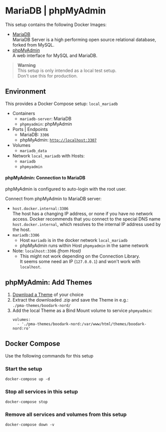 # MariaDB | phpMyAdmin

This setup contains the following Docker Images:
- [MariaDB](https://hub.docker.com/_/mariadb)  
  MariaDB Server is a high performing open source relational database, forked from MySQL.
- [phpMyAdmin](https://hub.docker.com/_/phpmyadmin)  
  A web interface for MySQL and MariaDB.

> **Warning**  
> This setup is only intended as a local test setup.  
> Don't use this for production.

## Environment
This provides a Docker Compose setup: `local_mariadb`

- Containers
  - `mariadb-server`: MariaDB
  - `phpmyadmin`: phpMyAdmin
- Ports | Endpoints
  - MariaDB: `3306`
  - phpMyAdmin: [`http://localhost:3307`](http://localhost:3307)
- Volumes
  - `mariadb_data`
- Network `local_mariadb` with Hosts:
     - `mariadb`
     - `phpmyadmin`

#### phpMyAdmin: Connection to MariaDB

phpMyAdmin is configured to auto-login with the root user.

Connect from phpMyAdmin to MariaDB server:
- `host.docker.internal:3306`  
  The host has a changing IP address, or none if you have no 
  network access. Docker recommends that you connect to the 
  special DNS name `host.docker.internal`, which resolves to the 
  internal IP address used by the host.
- `mariadb:3306`  
   - Host `mariadb` is in the docker network `local_mariadb`
   - phpMyAdmin runs within Host `phpmyadmin` in the same network
- Note: `localhost:3306` *(from Host)*  
  - This might not work depending on the Connection Library.  
    It seems some need an IP (`127.0.0.1`) and won't work with `localhost`.

## phpMyAdmin: Add Themes

1. [Download a Theme](https://www.phpmyadmin.net/themes/) of your choice
2. Extract the downloaded .zip and save the Theme in e.g.:  
   `./pma-themes/boodark-nord/`
3. Add the local Theme as a Bind Mount volume to service `phpmyadmin`:
   ```
   volumes:
     - './pma-themes/boodark-nord:/var/www/html/themes/boodark-nord:ro'
   ```

## Docker Compose

Use the following commands for this setup

### Start the setup

```
docker-compose up -d
```

### Stop all services in this setup

```
docker-compose stop
```

### Remove all services and volumes from this setup

```
docker-compose down -v
```
